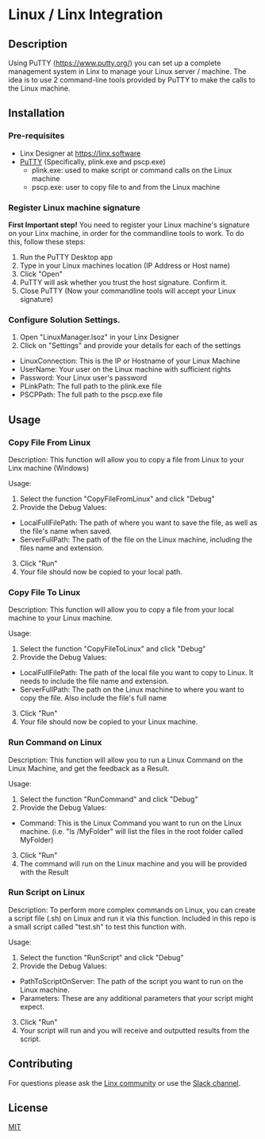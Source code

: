# Linux / Linx Integration

## Description
Using PuTTY (https://www.putty.org/) you can set up a complete management system in Linx to manage your Linux server / machine. The idea is to use 2 command-line tools provided by PuTTY to make the calls to the Linux machine.

## Installation
### Pre-requisites
- Linx Designer at https://linx.software
- [PuTTY](https://www.chiark.greenend.org.uk/~sgtatham/putty/latest.html) (Specifically, plink.exe and pscp.exe)
    - plink.exe: used to make script or command calls on the Linux machine
    - pscp.exe: user to copy file to and from the Linux machine


### Register Linux machine signature
**First Important step!** You need to register your Linux machine's signature on your Linx machine, in order for the commandline tools to work. To do this, follow these steps:

1. Run the PuTTY Desktop app
1. Type in your Linux machines location (IP Address or Host name)
1. Click "Open"
1. PuTTY will ask whether you trust the host signature. Confirm it.
1. Close PuTTY (Now your commandline tools will accept your Linux signature)

### Configure Solution Settings.

1. Open "LinuxManager.lsoz" in your Linx Designer
1. Click on "Settings" and provide your details for each of the settings
- LinuxConnection: This is the IP or Hostname of your Linux Machine
- UserName: Your user on the Linux machine with sufficient rights
- Password: Your Linux user's password
- PLinkPath: The full path to the plink.exe file
- PSCPPath: The full path to the pscp.exe file


## Usage

### Copy File From Linux
Description: This function will allow you to copy a file from Linux to your Linx machine (Windows)

Usage:

1. Select the function "CopyFileFromLinux" and click "Debug"
2. Provide the Debug Values:
- LocalFullFilePath: The path of where you want to save the file, as well as the file's name when saved.
- ServerFullPath: The path of the file on the Linux machine, including the files name and extension.
3. Click "Run"
4. Your file should now be copied to your local path.

### Copy File To Linux
Description: This function will allow you to copy a file from your local machine to your Linux machine.

Usage:

1. Select the function "CopyFileToLinux" and click "Debug"
2. Provide the Debug Values:
- LocalFullFilePath: The path of the local file you want to copy to Linux. It needs to include the file name and extension.
- ServerFullPath: The path on the Linux machine to where you want to copy the file. Also include the file's full name
3. Click "Run"
4. Your file should now be copied to your Linux machine.

### Run Command on Linux
Description: This function will allow you to run a Linux Command on the Linux Machine, and get the feedback as a Result.

Usage:

1. Select the function "RunCommand" and click "Debug"
2. Provide the Debug Values:
- Command: This is the Linux Command you want to run on the Linux machine. (i.e. "ls /MyFolder" will list the files in the root folder called MyFolder) 
3. Click "Run"
4. The command will run on the Linux machine and you will be provided with the Result

### Run Script on Linux
Description: To perform more complex commands on Linux, you can create a script file (.sh) on Linux and run it via this function. Included in this repo is a small script called "test.sh" to test this function with.

Usage:

1. Select the function "RunScript" and click "Debug"
2. Provide the Debug Values:
- PathToScriptOnServer: The path of the script you want to run on the Linux machine. 
- Parameters: These are any additional parameters that your script might expect.
3. Click "Run"
4. Your script will run and you will receive and outputted results from the script.

## Contributing

For questions please ask the [Linx community](https://linx/software/community) or use the [Slack channel](https://linxsoftware.slack.com/archives/C01FLBC1XNX). 

## License

[MIT](https://github.com/linx-software/template-repo/blob/main/LICENSE.txt)
